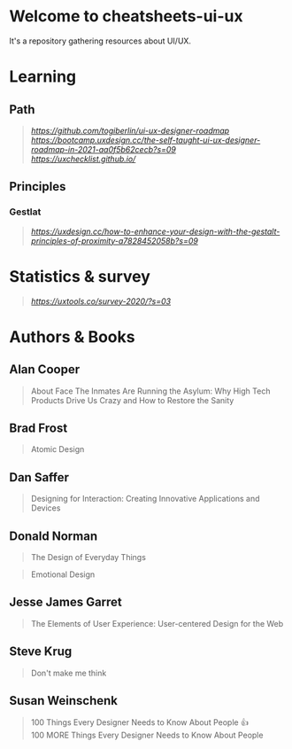 # Welcome to cheatsheets-ui-ux

It's a repository gathering resources about UI/UX.

# Learning
## Path
> _https://github.com/togiberlin/ui-ux-designer-roadmap_  
> _https://bootcamp.uxdesign.cc/the-self-taught-ui-ux-designer-roadmap-in-2021-aa0f5b62cecb?s=09_  
> _https://uxchecklist.github.io/_  

## Principles
### Gestlat
> _https://uxdesign.cc/how-to-enhance-your-design-with-the-gestalt-principles-of-proximity-a7828452058b?s=09_



# Statistics & survey
> _https://uxtools.co/survey-2020/?s=03_



# Authors & Books
## Alan Cooper
> About Face
> The Inmates Are Running the Asylum: Why High Tech Products Drive Us Crazy and How to Restore the Sanity

## Brad Frost
> Atomic Design

## Dan Saffer
> Designing for Interaction: Creating Innovative Applications and Devices

## Donald Norman
> The Design of Everyday Things

> Emotional Design

## Jesse James Garret
> The Elements of User Experience: User-centered Design for the Web

## Steve Krug
> Don't make me think

## Susan Weinschenk
> 100 Things Every Designer Needs to Know About People 👍  
> 100 MORE Things Every Designer Needs to Know About People


